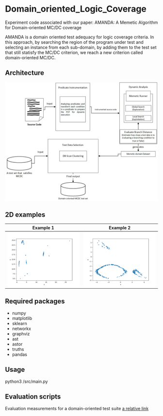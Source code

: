 # Domain_oriented_Logic_Coverage

Experiment code associated with our paper:
AMANDA: A Memetic Algorithm for Domain-oriented MC/DC coverage

AMANDA is a domain oriented test adequacy for logic coverage criteria. In this approach, by searching the region of the program under test and selecting an instance from each sub-domain, by adding them to the test set that still statisfy the MC/DC criterion, we reach a new criterion called domain-oriented MC/DC.

## Architecture
![alt text](/AMANDA_diagram.jpg)

## 2D examples
Example 1                                        |  Example 2
:-----------------------------------------------:|:-----------------------------------------------:
![Alt text](/ex1.gif)                            |  ![Alt text](/ex2.gif)


## Required packages
- numpy
- matplotlib
- sklearn
- networkx
- graphviz
- ast
- astor
- truths
- pandas

## Usage
python3 /src/main.py

## Evaluation scripts
Evaluation measurements for a domain-oriented test suite [a relative link](/Evaluation%20measurements.ipynb)
